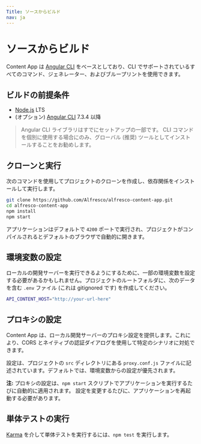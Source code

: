 ```yaml
---
Title: ソースからビルド
nav: ja
---
```


# ソースからビルド

Content App は [Angular CLI](https://cli.angular.io) をベースとしており、CLI でサポートされているすべてのコマンド、ジェネレーター、およびブループリントを使用できます。

## ビルドの前提条件

- [Node.js](https://nodejs.org/ja/) LTS
- (オプション) [Angular CLI](https://cli.angular.io/) 7.3.4 以降

> Angular CLI ライブラリはすでにセットアップの一部です。
> CLI コマンドを個別に使用する場合にのみ、グローバル (推奨) ツールとしてインストールすることをお勧めします。

## クローンと実行

次のコマンドを使用してプロジェクトのクローンを作成し、依存関係をインストールして実行します。

```sh
git clone https://github.com/Alfresco/alfresco-content-app.git
cd alfresco-content-app
npm install
npm start
```

アプリケーションはデフォルトで `4200` ポートで実行され、プロジェクトがコンパイルされるとデフォルトのブラウザで自動的に開きます。

## 環境変数の設定

ローカルの開発サーバーを実行できるようにするために、一部の環境変数を設定する必要があるかもしれません。プロジェクトのルートフォルダに、次のデータを含む `.env` ファイル (これは gitignored です) を作成してください。

```bash
API_CONTENT_HOST="http://your-url-here"
```

## プロキシの設定

Content App は、ローカル開発サーバーのプロキシ設定を提供します。これにより、CORS とネイティブの認証ダイアログを使用して特定のシナリオに対処できます。

設定は、プロジェクトの `src` ディレクトリにある `proxy.conf.js` ファイルに記述されています。デフォルトでは、環境変数からの設定が優先されます。

**注:** プロキシの設定は、`npm start` スクリプトでアプリケーションを実行するたびに自動的に適用されます。
設定を変更するたびに、アプリケーションを再起動する必要があります。

## 単体テストの実行

[Karma](https://karma-runner.github.io) を介して単体テストを実行するには、`npm test` を実行します。
